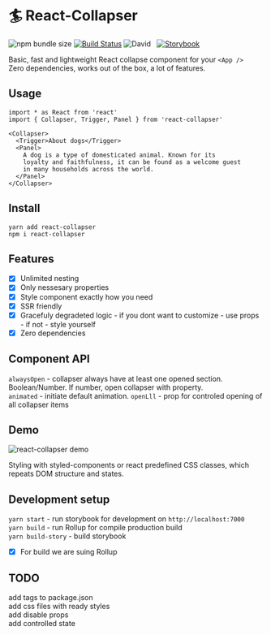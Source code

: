 # 🏄‍ React-Collapser

![npm bundle size](https://img.shields.io/bundlephobia/min/react-collapser?color=success&label=minified) [![Build Status](https://travis-ci.org/toastyboost/react-collapser.svg?branch=master)](https://travis-ci.org/toastyboost/react-collapser) ![David](https://img.shields.io/david/toastyboost/react-collapser?label=dependencies) &nbsp; [![Storybook](https://cdn.jsdelivr.net/gh/storybookjs/brand@master/badge/badge-storybook.svg)](https://toastyboost.github.io/react-collapser)

Basic, fast and lightweight React collapse component for your `<App />`  
Zero dependencies, works out of the box, a lot of features.

## Usage

```
import * as React from 'react'
import { Collapser, Trigger, Panel } from 'react-collapser'

<Collapser>
  <Trigger>About dogs</Trigger>
  <Panel>
    A dog is a type of domesticated animal. Known for its
    loyalty and faithfulness, it can be found as a welcome guest
    in many households across the world.
  </Panel>
</Collapser>
```

## Install

```
yarn add react-collapser
npm i react-collapser
```

## Features

- [x] Unlimited nesting
- [x] Only nessesary properties
- [x] Style component exactly how you need
- [x] SSR friendly
- [x] Gracefuly degradeted logic - if you dont want to customize - use props - if not - style yourself
- [x] Zero dependencies

## Component API

`alwaysOpen` - collapser always have at least one opened section. Boolean/Number. If number, open collapser with property.  
`animated` - initiate default animation.
`openLll` - prop for controled opening of all collapser items

## Demo

![react-collapser demo](https://toastyboost.github.io/upload/react-collapser-demo.gif)

Styling with styled-components or react predefined CSS classes, which repeats DOM structure and states.

## Development setup

`yarn start` - run storybook for development on `http://localhost:7000`  
`yarn build` - run Rollup for compile production build  
`yarn build-story` - build storybook

-[x] For build we are suing Rollup

## TODO

add tags to package.json  
add css files with ready styles  
add disable props  
add controlled state
